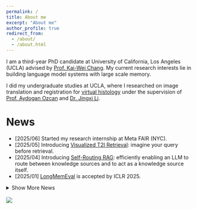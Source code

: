 ```yaml
---
permalink: /
title: About me
excerpt: "About me"
author_profile: true
redirect_from: 
  - /about/
  - /about.html
---
```


I am a third-year PhD candidate at University of California, Los Angeles (UCLA) advised by [Prof. Kai-Wei Chang](http://web.cs.ucla.edu/~kwchang/). My current research interests lie in building language model systems with large scale memory.

I did my undergraduate studies at UCLA, where I researched on image translation and registration for [virtual histology](https://www.nature.com/articles/s41377-021-00674-8) under the supervision of [Prof. Aydogan Ozcan](https://www.ee.ucla.edu/aydogan-ozcan/) and [Dr. Jingxi Li](https://www.linkedin.com/in/jingxi-li/). 

News
====
* [2025/06] Started my research internship at Meta FAIR (NYC).
* [2025/05] Introducing [Visualized T2I Retrieval](https://xiaowu0162.github.io/visret/): imagine your query before retrieval. 
* [2025/04] Introducing [Self-Routing RAG](https://arxiv.org/abs/2504.01018): efficiently enabling an LLM to route between knowledge sources and to act as a knowledge source itself.
* [2025/01] [LongMemEval](https://github.com/xiaowu0162/LongMemEval) is accepted by ICLR 2025.

<details>
<summary>Show More News</summary>
<ul>
  <li>[2025/01] <a href="https://github.com/JasonForJoy/BRIEF">BRIEF</a> is accepted by NAACL 2025 (Findings).</li>
  <li>[2024/10] Check out <a href="https://github.com/JasonForJoy/BRIEF">BRIEF</a>: multi-hop reasoning-aware context compression.</li>
  <li>[2024/10] Introducing <a href="https://github.com/xiaowu0162/LongMemEval">LongMemEval</a>: a comprehensive, challenging, and scalable benchmark for long-term memory.</li>
  <li>[2024/09] Three papers (↓) accepted by EMNLP 2024 Main and Findings.</li>
  <li>[2024/07] Check out our recent work: <a href="https://arxiv.org/abs/2406.13692">SynCheck</a>, <a href="https://arxiv.org/abs/2407.00191">MetaKP</a>, and <a href="https://arxiv.org/abs/2407.00377">the factuality tax</a>.</li>
  <li>[2024/06] Started my research internship at Tencent AI Lab (Bellevue).</li>
  <li>[2024/05] <a href="https://arxiv.org/abs/2303.15422">KPEval</a> is accepted by ACL 2024 (Findings).</li>
  <li>[2024/05] <a href="https://repoformer.github.io/">Repoformer</a> is accepted by ICML 2024 (oral).</li>
  <li>[2024/03] Introducing <a href="https://repoformer.github.io/">Repoformer</a>: efficient and effective repository-level code completion.</li>
  <li>[2023/10] <a href="https://arxiv.org/abs/2310.06374">Rethinking seq2seq PLMs for kpgen</a> has been accepted by EMNLP 2023.</li>
  <li>[2023/07] Started my applied scientist internship at AWS.</li>
  <li>[2023/03] Introducing <a href="https://arxiv.org/abs/2303.15422">KPEval</a>, a new framework for evaluating keyphrase systems.</li>
  <li>[2022/10] <a href="https://aclanthology.org/2022.findings-emnlp.49/">Low resource kpgen</a> has been accepted by EMNLP 2022 (Findings).</li>
  <li>[2022/09] Started working as a PhD student in the <a href="http://web.cs.ucla.edu/~kwchang/members/">UCLA NLP Group</a>.</li>
</ul>
</details>

<br />
<a href="https://clustrmaps.com/site/1bw2e" title="Visit tracker"><img src="//www.clustrmaps.com/map_v2.png?d=YEXbU0ztNHSLCXRZZYQ1EhkrUToe0dYoB34LhCgU-xU&cl=ffffff"></a>

